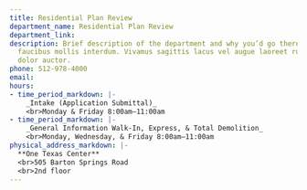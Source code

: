 ```yaml
---
title: Residential Plan Review
department_name: Residential Plan Review
department_link: 
description: Brief description of the department and why you’d go there. Maecenas
  faucibus mollis interdum. Vivamus sagittis lacus vel augue laoreet rutrum faucibus
  dolor auctor.
phone: 512-978-4000
email: 
hours:
- time_period_markdown: |-
    _Intake (Application Submittal)_
    <br>Monday & Friday 8:00am–11:00am
- time_period_markdown: |-
    _General Information Walk-In, Express, & Total Demolition_
    <br>Monday, Wednesday, & Friday 8:00am–11:00am
physical_address_markdown: |-
  **One Texas Center**
  <br>505 Barton Springs Road
  <br>2nd floor
---
```


